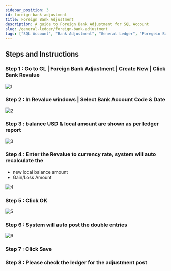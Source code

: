 ```yaml
---
sidebar_position: 3
id: foreign-bank-adjustment
title: Foreign Bank Adjustment
description: A guide to Foreign Bank Adjustment for SQL Account
slug: /general-ledger/foreign-bank-adjustment
tags: ["SQL Account", "Bank Adjustment", "General Ledger", "Foregein Bank", "Bank"]
---
```


## Steps and Instructions

### Step 1 : Go to GL | Foreign Bank Adjustment | Create New | Click Bank Revalue

![1](/img/general-ledger/foreign-bank-adjustment/1.png)

### Step 2 : In Revalue windows | Select Bank Account Code & Date

![2](/img/general-ledger/foreign-bank-adjustment/2.png)

### Step 3 : balance USD & local amount are shown as per ledger report

![3](/img/general-ledger/foreign-bank-adjustment/3.png)

### Step 4 : Enter the Revalue to currency rate, system will auto recalculate the

- new local balance amount
- Gain/Loss Amount

![4](/img/general-ledger/foreign-bank-adjustment/4.png)

### Step 5 : Click OK

![5](/img/general-ledger/foreign-bank-adjustment/5.png)

### Step 6 : System will auto post the double entries

![6](/img/general-ledger/foreign-bank-adjustment/6.png)

### Step 7 : Click Save

### Step 8 : Please check the ledger for the adjustment post
